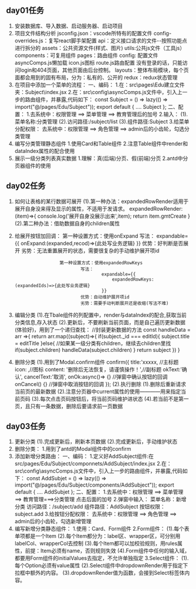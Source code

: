 ## day01任务
1. 安装数据库、导入数据、启动服务器、启动项目
2. 项目文件结构分析
			jsconfig.json：vscode所特有的配置文件
			config-overrides.js：复写react脚手架配置
			api：定义接口请求的文件--按照功能点进行拆分的
			assets：公共资源文件(样式、图片)
			utils:公共js文件（工具js）
			components：可复用组件
			pages：路由组件
			config: 配置文件
				asyncComps.js懒加载 
				icon.js图标 
				route.js路由配置
				没有登录的话，只能访问login和404页面，其他页面由后台控制。
			layouts：整体布局模块，每个页面都会用到的固有布局，分为：私有的、公开的
			redux：redux状态管理
3. 在项目中添加一个菜单的流程：
			一、编码：
					1.在：src\pages\Edu建立文件夹：Subject\index.jsx
					2.在：src\config\asyncComps.js文件中，引入上一步的路由组件，并暴露,代码如下：
							const Subject = () => lazy(() => import("@/pages/Edu/Subject"));
							export default {
								....
								Subject
							};
			二、配置：
						1.去系统中：权限管理 ==> 菜单管理 ==> 教育管理后的加号
						2.输入：
								(1).菜单名称:分类管理
								(2).访问路径:/subject/list
								(3).组件路径:Subject
						3.给菜单分配权限：
									去系统中：权限管理 ==> 角色管理 ==> admin后的小齿轮，勾选分类管理
4. 编写分类管理静态组件
			1.使用Card和Table组件
			2.注意Table组件中render和dataIndex属性的配合使用
5. 展示一级分类列表真实数据
			1.理解：真(后端)分页、假(前端)分页
			2.antd中分页器组件的使用
			
## day02任务
1. 如何让表格的某行数据可展开
			(1).第一种办法：expandedRowRender适用于展开自身没来得及显示的属性，不适用于发请求。
						expandedRowRender:(item)=>{
							console.log('展开自身没展示出来',item);
							return item.gmtCreate
						}
			(2).第二种办法：借助数据自身的children属性
2. 给展开按钮加回调：
						第一种设置方式：使用onExpand
								写法：
										expandable={{
											onExpand:(expanded,recod)=>{此处写业务逻辑}
										}}
								优势：好判断是否展开
								劣势：无法重置展开的状态，需要很复杂的手动维护展开项id

						第一种设置方式：使用expandedRowKeys
								写法：
										expandable={{
											expandedRowKeys:(expandedIds)=>{此处写业务逻辑}
										}}
								优势：自动维护展开项id
								劣势：需要手动判断展开还是收缩(写法不难)
3. 编辑分类
			(1).在Tbale组件的列配置中，render与dataIndex的配合,获取当前分类信息,存入状态
			(2).更新后，不要刷新当前页面，而是自己遍历更新数据(体验好)，用到了一个递归查找：
				//封装更新数据的方法
				const handleData = arr =>{
					return arr.map((subject)=>{
						if(subject._id === editId){
							subject.title = editTitle
						}else{
							//如果某一级分类有children，继续去children里找
							if(subject.children) handleData(subject.children)
						}
						return subject
					})
				}
4. 删除分类
			(1).用到了Modal.confirm组件
					confirm({
							title:'xxxxx, //主标题
							icon: <QuestionCircleOutlined />,//图标
							content: '删除后无法恢复，请谨慎操作！',//副标题
							okText:'确认',
							cancelText:'取消',
							onOk:async()=> {} //弹窗中确认按钮的回调
							onCancel() {} //弹窗中取消按钮的回调
						});
			(2).执行删除
							(1).删除后重新请求当前页的最新数据
							(2).注意分页器中current属性的使用————用来指定当前页码
							(3).每次点击页码按钮后，将当前页码维护进状态
							(4).若当前不是第一页，且只有一条数据，删除后要请求前一页数据
	
## day03任务
1. 更新分类
		(1).完成更新后，刷新本页数据
		(2).完成更新后，手动维护状态
2. 删除分类：
		1.用到了antd的Modal组件中的confirm
3. 添加新增分类路由：
	一、编码：
			1.定义好AddSubject组件:在src/pages/Edu/Subject/componnets/AddSubject/index.jsx 
			2.在：src\config\asyncComps.js文件中，引入上一步的路由组件，并暴露,代码如下：
					const AddSubjet = () => lazy(() => import("@/pages/Edu/Subject/components/AddSubject"));
					export default {
						....
						AddSubjet
					};
	二、配置：
				1.去系统中：权限管理 ==> 菜单管理 ==> 教育管理===>分类管理 点击后面的加号
				2.弹窗中输入：
						菜单名称：新增分类
						访问路径：/subject/add
						组件路径：AddSubject
						按钮权限：subject.add
				3.给按钮分配权限：
							去系统中：权限管理 ==> 角色管理 ==> admin后的小齿轮，勾选新增管理
4. 编写新增分类静态组件：
			1.使用：Card、Form组件
			2.Form组件：
					(1).每个表单项都是一个Item
					(2).每个Item都分为：label区、wrapper区，可分别用labelCol、wrapperCol去控制
					(3).每个Item都可以加校验规则，用rules属性，前提：Item必须有name，否则规则失效
					(4).Form组件中任何的输入域，都要用Form组件的initialValues去指定，不允许单独指定
			3.Select组件：
					(1).每个Option必须有value属性
					(2).Select组件中dropdownRender用于指定下拉框中额外的内容。
					(3).dropdownRender值为函数，会接到Select标签体内容。
